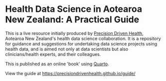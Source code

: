 # Health Data Science in Aotearoa New Zealand: A Practical Guide

This is a live resource initially produced by [Precision Driven Health](https://precisiondrivenhealth.com), Aotearoa New Zealand's health data science collaboration. It is a repository for guidance and suggestions for undertaking data science projects using health data, and is aimed not only at data scientists but also clinicians/health experts, and their colleagues.

This is published as an online 'book' using [Quarto](https://quarto.org).

View the guide at https://precisiondrivenhealth.github.io/guide/
